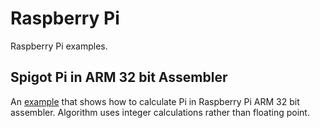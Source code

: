 # Raspberry Pi
Raspberry Pi examples.

## Spigot Pi in ARM 32 bit Assembler
An [example](spigotpi/README.md) that shows how to calculate Pi in 
Raspberry Pi ARM 32 bit assembler. Algorithm uses integer calculations
rather than floating point.
